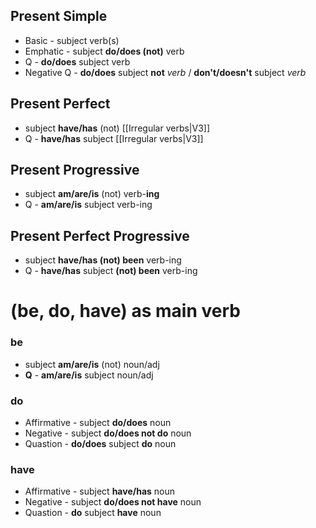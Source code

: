 ## Present Simple 
- Basic - subject verb(s)
- Emphatic - subject **do/does (not)** verb
- Q - **do/does** subject verb
- Negative Q - **do/does** subject **not** *verb* / **don't/doesn't** subject *verb* 

## Present Perfect 
- subject **have/has** (not) [[Irregular verbs|V3]]
- Q -  **have/has** subject [[Irregular verbs|V3]]

## Present Progressive 
- subject **am/are/is** (not) verb-**ing**
- Q - **am/are/is** subject verb-ing

## Present Perfect Progressive
- subject **have/has (not) been** verb-ing 
- Q - **have/has** subject **(not) been** verb-ing 


# (be, do, have) as main verb

### be
- subject **am/are/is** (not) noun/adj
- **Q** - **am/are/is** subject noun/adj

### do
- Affirmative -  subject **do/does** noun
- Negative - subject **do/does not do** noun
- Quastion - **do/does** subject **do** noun

### have
- Affirmative -  subject **have/has** noun
- Negative - subject **do/does not have** noun
- Quastion - **do** subject **have** noun
